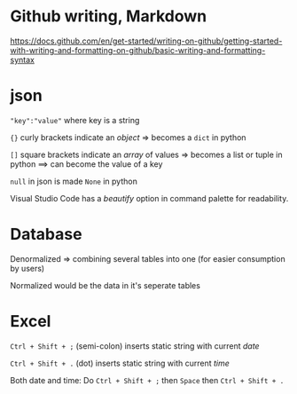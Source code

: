 # Github writing, Markdown
https://docs.github.com/en/get-started/writing-on-github/getting-started-with-writing-and-formatting-on-github/basic-writing-and-formatting-syntax

# json

`"key":"value"` where key is a string

`{}` curly brackets indicate an *object*
=> becomes a `dict` in python

`[]` square brackets indicate an *array* of values 
=> becomes a list or tuple in python
==> can become the value of a key

`null` in json is made `None` in python

Visual Studio Code has a *beautify* option in command palette for readability.


# Database

Denormalized => combining several tables into one (for easier consumption by users)

Normalized would be the data in it's seperate tables

# Excel

`Ctrl + Shift + ;` (semi-colon) inserts static string with current *date*

`Ctrl + Shift + .` (dot) inserts static string with current *time*

Both date and time: Do `Ctrl + Shift + ;` then `Space` then `Ctrl + Shift + .`
